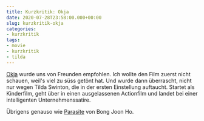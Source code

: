 ```yaml
---
title: Kurzkritik: Okja
date: 2020-07-28T23:58:00.000+00:00
slug: kurzkritik-okja
categories:
- kurzkritik
tags:
- movie
- kurzkritik
- tilda
---
```


[Okja](https://www.imdb.com/title/tt3967856/) wurde uns von Freunden empfohlen. Ich wollte den Film zuerst nicht schauen, weil's viel zu süss getönt hat. Und wurde dann überrascht, nicht nur wegen Tilda Swinton, die in der ersten Einstellung auftaucht. Startet als Kinderfilm, geht über in einen ausgelassenen Actionfilm und landet bei einer intelligenten Unternehmenssatire.

Übrigens genauso wie [Parasite](http://habi.gna.ch/2020/02/10/kurzkritik-parasite/) von Bong Joon Ho.